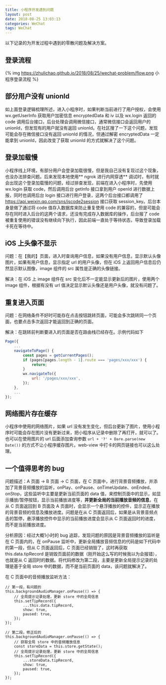 ```yaml
---
title: 小程序开发遇到问题
layout: post
date: 2018-08-25 13:03:13
categories: WeChat
tags: WeChat
---
```


以下记录的为开发过程中遇到的零散问题及解决方案。

## 登录流程

{% img https://zhulichao.github.io/2018/08/25/wechat-problem/flow.png 小程序登录流程 %}

## 部分用户没有 unionId

如上面登录逻辑梳理所述，进入小程序时，如果判断当前进行了用户授权，会使用 wx.getUserInfo 获取用户加密信息 encryptedData 和 iv 以及 wx.login 返回的 code 调用后台接口，后台处理会调用微信接口，通常微信接口会返回用户的 unionId，但发现有的用户就没有返回 unionId。在社区搜了一下这个问题，发现可能会存在微信接口没有返回 unionId 的情况，但通过解密 encryptedData 一定能拿到 unionId，因此改变了获取 unionId 的方式就解决了这个问题。

## 登录加载慢

小程序线上环境，有部分用户会登录加载很慢，但是我自己没有复现过这个现象，也没办法排查问题。后来发现本地使用** ngrok 进行内网穿透** 调试时，有时就会出现这个登录加载慢的问题，经过排查发现，前端在进入小程序时，先使用 wx.login 获取 code，然后调用后台 getInfo 接口拿到用户 openId 进行数据上报，同时也调用后台 login 接口进行用户登录，这两个后台接口都调用了 https://api.weixin.qq.com/sns/jscode2session 接口获取 session_key。后台本身是做了通过将 code 值存入数据库来防止重复使用 code 的兼容的，但是可能会存在同时进入后台的这两个请求，还没有完成存入数据库的操作，后台报了 code 被重复使用的错误没有继续向下执行，因此前端一直处于等待状态，导致登录加载卡死在等待中。

## iOS 上头像不显示

问题：在【我的】页面，进入时查询用户信息，如果没有用户信息，显示默认头像图片，如果有用户信息，显示指定 url 的用户头像，但在 iOS 上返回用户信息后仍然显示默认图像，image 组件的 src 属性是正确的头像链接。

解决：在 iOS 上 image 组件在 src 变化后不一定能显示更新后的图片，使用两个 image 组件，根据有没有 url 值决定显示默认头像还是用户头像，就没有问题了。

## 重复进入页面

问题：在网络条件不好时可能存在点击按钮跳转页面，可能会多次跳转同一个页面，也要点击多次返回才能返回到正确的页面。

解决：在跳转前判断要进入的页面是否在路由栈已经存在。示例代码如下

```js
Page({
    ...
    navigateToPage() {
        const pages = getCurrentPages();
        if (pages[pages.length - 1].route === 'pages/xxx/xxx') {
            return;
        }
        wx.navigateTo({
            url: '/pages/xxx/xxx',
        });
    },
    ...
});
```

## 网络图片存在缓存

小程序中使用的网络图片，如果 url 没有发生变化，但后台更新了图片，使用小程序时可能会存在图片没有更新过来，把小程序从记录中删除了再打开，就可以了。也可以在使用图片的 url 后面添加查询参数 `url + '?' + Dare.parse(new Date())` 的方式不让小程序缓存图片。web-view 中打卡的网页链接也可以这么处理。

## 一个值得思考的 bug

问题描述：A 页面 -> B 页面 -> C 页面，在 C 页面中，进行背景音频播放，并添加了背景音频播放的监听，onPlay、onPause、onTimeUpdate、onEnded、onStop，这些监听中主要是更新当前页面的 data 值，来控制页面中的显示，如显示播放/暂停按钮，显示当前播放进度等，**并更新全局的当前播放音频的信息**，在从 C 页面返回到 B 页面及 A 页面时，会显示一个悬浮播放的控件，显示正在播放的背景音频的信息及播放进度。问题是在从 C 页面返回后，如果是从背景音频点击的暂停，悬浮播放控件中显示的当前播放进度会显示从 C 页面返回时的进度，而不是当前播放进度。

分析原因：经过大概1小时的 bug 追踪，发现问题的原因是背景音频播放的监听是在 C 页面内的，在 onPause 监听中，更新全局播放音频信息的代码是如下代码中的第一段，但从 C 页面返回后，C 页面已经销毁了，这时再获取 this.data.tipRecord 是销毁页面前的数据（刚开始这么写的时候我以为会报错），也就是从 C 返回时的数据。将代码修改为第二段，主要是更新全局提示记录的处理是基于全局 store 中的数据，而不是当前页面的 data，该问题就解决了。

在 C 页面中的音频播放监听方法：
```
// 第一段，有问题的
this.backgroundAudioManager.onPause(() => {
    // 全局提示记录处理，更新 store 中的全局信息
    this.setTipRecord({
        ...this.data.tipRecord,
        show: true,
        paused: true,
    });
});

// 第二段，修正后的
this.backgroundAudioManager.onPause(() => {
    // 获取全局 store 中的音频播放信息
    const storeData = this.store.getState();
    // 全局提示记录处理，更新 store 中的全局信息
    this.setTipRecord({
        ...storeData.tipRecord,
        show: true,
        paused: true,
    });
});
```